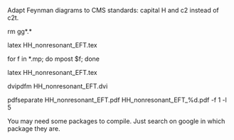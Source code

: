 Adapt Feynman diagrams to CMS standards: capital H and c2 instead of c2t.

rm gg*.*

latex HH_nonresonant_EFT.tex

for f in *.mp; do mpost $f; done

latex HH_nonresonant_EFT.tex

dvipdfm HH_nonresonant_EFT.dvi

pdfseparate HH_nonresonant_EFT.pdf HH_nonresonant_EFT_%d.pdf -f 1 -l 5

You may need some packages to compile. Just search on google in which package they are.
